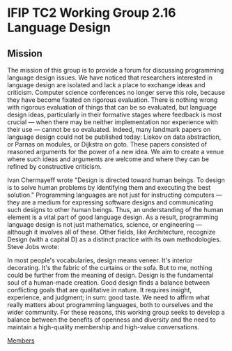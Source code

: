 # IFIP TC2 Working Group 2.16 Language Design


## Mission

The mission of this group is to provide a forum for discussing programming language design issues. We have noticed that researchers interested in language design are isolated and lack a place to exchange ideas and criticism. Computer science conferences no longer serve this role, because they have become fixated on rigorous evaluation. There is nothing wrong with rigorous evaluation of things that can be so evaluated, but language design ideas, particularly in their formative stages where feedback is most crucial — when there may be neither implementation nor experience with their use — cannot be so evaluated. Indeed, many landmark papers on language design could not be published today: Liskov on data abstraction, or Parnas on modules, or Dijkstra on goto. These papers consisted of reasoned arguments for the power of a new idea. We aim to create a venue where such ideas and arguments are welcome and where they can be refined by constructive criticism.

Ivan Chermayeff wrote "Design is directed toward human beings. To design is to solve human problems by identifying them and executing the best solution." Programming languages are not just for instructing computers — they are a medium for expressing software designs and communicating such designs to other human beings. Thus, an understanding of the human element is a vital part of good language design. As a result, programming language design is not just mathematics, science, or engineering — although it involves all of these. Other fields, like Architecture, recognize Design (with a capital D) as a distinct practice with its own methodologies. Steve Jobs wrote:

In most people's vocabularies, design means veneer. It's interior decorating. It's the fabric of the curtains or the sofa. But to me, nothing could be further from the meaning of design. Design is the fundamental soul of a human-made creation.
Good design finds a balance between conflicting goals that are qualitative in nature. It requires insight, experience, and judgment; in sum: good taste. We need to affirm what really matters about programming languages, both to ourselves and the wider community.
For these reasons, this working group seeks to develop a balance between the benefits of openness and diversity and the need to maintain a high-quality membership and high-value conversations. 


[Members](members.md)
